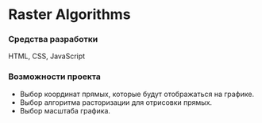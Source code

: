 # Raster Algorithms
### Средства разработки
HTML, CSS, JavaScript
### Возможности проекта
* Выбор координат прямых, которые будут отображаться на графике.
* Выбор алгоритма расторизации для отрисовки прямых.
* Выбор масштаба графика.